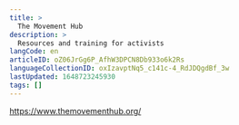 ```yaml
---
title: >
  The Movement Hub
description: >
  Resources and training for activists
langCode: en
articleID: oZ06JrGg6P_AfhW3DPCN8Db933o6k2Rs
languageCollectionID: oxIzavptNq5_c141c-4_RdJDQgdBf_3w
lastUpdated: 1648723245930
tags: []
---
```


https://www.themovementhub.org/